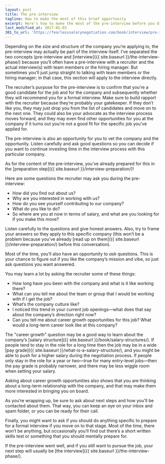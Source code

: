 ```yaml
---
layout: post
title: The pre-interview
tagline: How to make the most of this brief opportunity
excerpt: Here's how to make the most of the pre-interview before you dive into the interview process.
last_modified_at: 2017-01-03
301_to_url: 'https://fearlesssalarynegotiation.com/book/interview/pre-interview-phase/'
---
```


Depending on the size and structure of the company you’re applying to, the pre-interview may actually be part of the interview itself. I’ve separated the two concepts (pre-interview and [interview]({{ site.baseurl }}/the-interview-phase/) because you’ll often have a pre-interview with a recruiter and the actual interview(s) with team members or the hiring manager. But sometimes you’ll just jump straight to talking with team members or the hiring manager; in that case, this section will apply to the interview directly.

The recruiter’s purpose for the pre-interview is to confirm that you’re a good candidate for the job and for the company and subsequently whether they will recommend you for a formal interview. Make sure to build rapport with the recruiter because they’re probably your gatekeeper. If they don’t like you, they may just drop you from the list of candidates and move on to the next one. They could also be your advocate as the interview process moves forward, and they may even find other opportunities for you at the company if it turns out you’re not a good fit for the specific job you’ve applied for.

The pre-interview is also an opportunity for you to vet the company and the opportunity. Listen carefully and ask good questions so you can decide if you want to continue investing time in the interview process with this particular company.

As for the content of the pre-interview, you’ve already prepared for this in the [preparation step]({{ site.baseurl }}/interview-preparation/)!

Here are some questions the recruiter may ask you during the pre-interview:

* How did you find out about us?
* Why are you interested in working with us?
* How do you see yourself contributing to our company?
* What do you like to do?
* So where are you at now in terms of salary, and what are you looking for if you make this move?

Listen carefully to the questions and give honest answers. Also, try to frame your answers so they apply to this specific company (this won’t be a problem because you’ve already [read up on them]({{ site.baseurl }}/interview-preparation/) before this conversation). 

Most of the time, you’ll also have an opportunity to *ask* questions. This is your chance to figure out if you like the company’s mission and vibe, so just ask questions you want answered.

You may learn a lot by asking the recruiter some of these things:

* How long have you been with the company and what is it like working there?
* What can you tell me about the team or group that I would be working with if I get the job?
* What’s the company culture like?
* I noticed this trend in your current job openings—what does that say about the company’s direction right now?
* Can you tell me about career growth opportunities for this job? What would a long-term career look like at this company?

The "career growth" question may be a good way to learn about the company’s [salary structure]({{ site.baseurl }}/book/salary-structures/). If people tend to stay in the role for a long time then the job may be in a wide [pay grade]({{ site.baseurl }}/what-is-a-salary-structure/), and you might be able to push for a higher salary during the negotiation process. If people only stay in the role for a year or two—true for many entry-level jobs—then the pay grade is probably narrower, and there may be less wiggle room when setting your salary. 

Asking about career growth opportunities also shows that you are thinking about a long-term relationship with the company, and that may make them more interested in bringing you on board.

As you’re wrapping up, be sure to ask about next steps and how you’ll be contacted about them. That way, you can keep an eye on your inbox and spam folder, or you can be ready for their call.

Finally, you might want to ask if you should do anything specific to prepare for a formal interview if you move on to that stage. Most of the time, there won’t be anything, but occasionally you’ll find out there’s a short written skills test or something that you should mentally prepare for.

If the pre-interview went well, and if you still want to pursue the job, your next step will usually be [the interview]({{ site.baseurl }}/the-interview-phase/).
